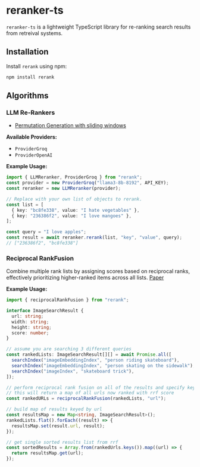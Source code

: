 # reranker-ts

`reranker-ts` is a lightweight TypeScript library for re-ranking search results from retreival systems.

## Installation

Install `rerank` using npm:

```bash
npm install rerank
```

## Algorithms

### LLM Re-Rankers

- [Permutation Generation with sliding windows](https://arxiv.org/pdf/2304.09542)

**Available Providers:**

- `ProviderGroq`
- `ProviderOpenAI`

**Example Usage:**

```typescript
import { LLMReranker, ProviderGroq } from "rerank";
const provider = new ProviderGroq("llama3-8b-8192", API_KEY);
const reranker = new LLMReranker(provider);

// Replace with your own list of objects to rerank.
const list = [
  { key: "bc8fe338", value: "I hate vegetables" },
  { key: "236386f2", value: "I love mangoes" },
];

const query = "I love apples";
const result = await reranker.rerank(list, "key", "value", query);
// ["236386f2", "bc8fe338"]
```

### Reciprocal RankFusion

Combine multiple rank lists by assigning scores based on reciprocal ranks, effectively prioritizing higher-ranked items across all lists.
[Paper](https://plg.uwaterloo.ca/~gvcormac/cormacksigir09-rrf.pdf)

**Example Usage:**

```typescript
import { reciprocalRankFusion } from "rerank";

interface ImageSearchResult {
  url: string;
  width: string;
  height: string;
  score: number;
}

// assume you are searching 3 different queries
const rankedLists: ImageSearchResult[][] = await Promise.all([
  searchIndex("imageEmbeddingIndex", "person riding skateboard"),
  searchIndex("imageEmbeddingIndex", "person skating on the sidewalk"),
  searchIndex("imageIndex", "skateboard trick"),
]);

// perform reciprocal rank fusion on all of the results and specify key id, in this case "url"
// this will return a map of all urls now ranked with rrf score
const rankedURLs = reciprocalRankFusion(rankedLists, "url");

// build map of results keyed by url
const resultsMap = new Map<string, ImageSearchResult>();
rankedLists.flat().forEach((result) => {
  resultsMap.set(result.url, result);
});

// get single sorted results list from rrf
const sortedResults = Array.from(rankedUrls.keys()).map((url) => {
  return resultsMap.get(url);
});
```
